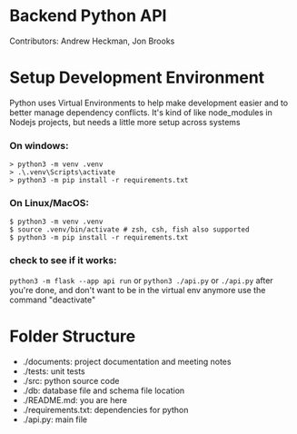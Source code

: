 # Backend Python API
Contributors: Andrew Heckman, Jon Brooks

# Setup Development Environment
Python uses Virtual Environments to help make
development easier and to better manage
dependency conflicts. It's kind of like
node_modules in Nodejs projects, but
needs a little more setup across systems
### On windows:
```
> python3 -m venv .venv
> .\.venv\Scripts\activate
> python3 -m pip install -r requirements.txt
```
### On Linux/MacOS:
```
$ python3 -m venv .venv
$ source .venv/bin/activate # zsh, csh, fish also supported
$ python3 -m pip install -r requirements.txt
```
### check to see if it works:
`python3 -m flask --app api run`
or
`python3 ./api.py`
or
`./api.py`
after you're done, and don't want to be in the virtual env anymore
use the command "deactivate"

# Folder Structure
- ./documents: project documentation and meeting notes
- ./tests: unit tests
- ./src: python source code
- ./db: database file and schema file location
- ./README.md: you are here
- ./requirements.txt: dependencies for python
- ./api.py: main file

